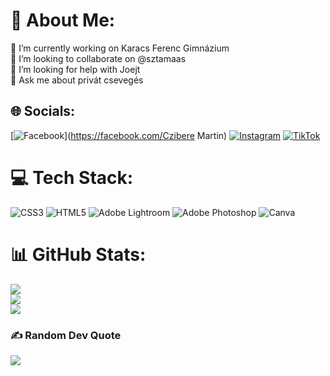 # 💫 About Me:
🔭 I’m currently working on Karacs Ferenc Gimnázium<br>👯 I’m looking to collaborate on @sztamaas<br>🤝 I’m looking for help with Joejt<br>💬 Ask me about privát csevegés<br>


## 🌐 Socials:
[![Facebook](https://img.shields.io/badge/Facebook-%231877F2.svg?logo=Facebook&logoColor=white)](https://facebook.com/Czibere Martin) [![Instagram](https://img.shields.io/badge/Instagram-%23E4405F.svg?logo=Instagram&logoColor=white)](https://instagram.com/czm1337) [![TikTok](https://img.shields.io/badge/TikTok-%23000000.svg?logo=TikTok&logoColor=white)](https://tiktok.com/@czm1337) 

# 💻 Tech Stack:
![CSS3](https://img.shields.io/badge/css3-%231572B6.svg?style=for-the-badge&logo=css3&logoColor=white) ![HTML5](https://img.shields.io/badge/html5-%23E34F26.svg?style=for-the-badge&logo=html5&logoColor=white) ![Adobe Lightroom](https://img.shields.io/badge/Adobe%20Lightroom-31A8FF.svg?style=for-the-badge&logo=Adobe%20Lightroom&logoColor=white) ![Adobe Photoshop](https://img.shields.io/badge/adobephotoshop-%2331A8FF.svg?style=for-the-badge&logo=adobephotoshop&logoColor=white) ![Canva](https://img.shields.io/badge/Canva-%2300C4CC.svg?style=for-the-badge&logo=Canva&logoColor=white)
# 📊 GitHub Stats:
![](https://github-readme-stats.vercel.app/api?username=cziberemartin&theme=dark&hide_border=false&include_all_commits=true&count_private=true)<br/>
![](https://github-readme-streak-stats.herokuapp.com/?user=cziberemartin&theme=dark&hide_border=false)<br/>
![](https://github-readme-stats.vercel.app/api/top-langs/?username=cziberemartin&theme=dark&hide_border=false&include_all_commits=true&count_private=true&layout=compact)

### ✍️ Random Dev Quote
![](https://quotes-github-readme.vercel.app/api?type=horizontal&theme=radical)


